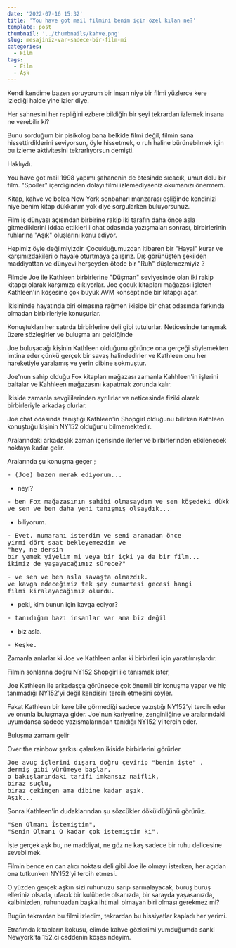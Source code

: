 ```yaml
---
date: '2022-07-16 15:32'
title: 'You have got mail filmini benim için özel kılan ne?'
template: post
thumbnail: '../thumbnails/kahve.png'
slug: mesajiniz-var-sadece-bir-film-mi
categories:
  - Film
tags:
  - Film
  - Aşk
---
```




Kendi kendime bazen soruyorum bir insan niye bir filmi yüzlerce kere izlediği halde yine izler diye.

Her sahnesini her repliğini ezbere bildiğin bir şeyi tekrardan izlemek insana ne verebilir ki?

Bunu sorduğum bir pisikolog bana belkide filmi değil, filmin sana hissettirdiklerini seviyorsun, öyle hissetmek, o ruh haline bürünebilmek için bu izleme aktivitesini tekrarlıyorsun demişti.

Haklıydı.


You have got mail 1998 yapımı şahanenin de ötesinde sıcacık, umut dolu bir film. "Spoiler" içerdiğinden dolayı filmi izlemediyseniz okumanızı önermem.


Kitap, kahve ve bolca New York sonbaharı manzarası eşliğinde kendinizi niye benim kitap dükkanım yok diye sorgularken buluyorsunuz.

Film iş dünyası açısından birbirine rakip iki tarafın daha önce asla gitmediklerini iddaa ettikleri i chat odasında yazışmaları sonrası,
birbirlerinin ruhlarına "Aşık" oluşlarını konu ediyor.

Hepimiz öyle değilmiyizdir. Çocukluğumuzdan itibaren bir "Hayal" kurar ve karşımızdakileri o hayale oturtmaya çalışırız.
Dış görünüşten şekilden maddiyattan ve dünyevi herşeyden ötede bir "Ruh" düşlemezmiyiz ?

Filmde Joe ile Kathleen birbirlerine "Düşman" seviyesinde olan iki rakip kitapçı olarak karşımıza çıkıyorlar.
Joe çocuk kitapları mağazası işleten Kathleen'in köşesine çok büyük AVM konseptinde bir kitapçı açar.

İkisininde hayatında biri olmasına rağmen ikiside bir chat odasında farkında olmadan birbirleriyle konuşurlar.

Konuştukları her satırda birbirlerine deli gibi tutulurlar. Neticesinde tanışmak üzere sözleşirler ve buluşma anı geldiğinde 

Joe buluşacağı kişinin Kathleen olduğunu görünce ona gerçeği söylemekten imtina eder çünkü gerçek bir savaş halindedirler ve Kathleen onu her hareketiyle yaralamış ve yerin dibine sokmuştur.

Joe'nun sahip olduğu Fox kitapları mağazası zamanla Kahhleen'in işlerini baltalar ve Kahhleen mağazasını kapatmak zorunda kalır.

İkiside zamanla sevgililerinden ayrılırlar ve neticesinde fiziki olarak birbirleriyle arkadaş olurlar.

Joe chat odasında tanıştığı Kathleen'in Shopgirl olduğunu bilirken Kathleen konuştuğu kişinin NY152 olduğunu bilmemektedir.

Aralarındaki arkadaşlık zaman içerisinde ilerler ve birbirlerinden etkilenecek noktaya kadar gelir.

Aralarında şu konuşma geçer ;

<pre>- (Joe) bazen merak ediyorum...</pre>
+ neyi?
<pre>- ben Fox mağazasının sahibi olmasaydım ve sen köşedeki dükkan'ın sahibi olmasaydın
ve sen ve ben daha yeni tanışmış olsaydık...</pre>
+ biliyorum.

<pre>
- Evet. numaranı isterdim ve seni aramadan önce 
yirmi dört saat bekleyemezdim ve 
"hey, ne dersin 
bir yemek yiyelim mi veya bir içki ya da bir film... 
ikimiz de yaşayacağımız sürece?"
</pre>

<pre>- ve sen ve ben asla savaşta olmazdık. 
ve kavga edeceğimiz tek şey cumartesi gecesi hangi
filmi kiralayacağımız olurdu.</pre>

+ peki, kim bunun için kavga ediyor?
<pre>- tanıdığım bazı insanlar var ama biz değil</pre>
+ biz asla.
<pre>- Keşke.</pre>


Zamanla anlarlar ki Joe ve Kathleen anlar ki birbirleri için yaratılmışlardır. 

Filmin sonlarına doğru NY152 Shopgirl ile tanışmak ister,

Joe Kathleen ile arkadaşça görünsede çok önemli bir konuşma yapar ve hiç tanımadığı NY152'yi değil kendisini tercih etmesini söyler.

Fakat Kathleen bir kere bile görmediği sadece yazıştığı NY152'yi tercih eder ve onunla buluşmaya gider.
Joe'nun kariyerine, zenginliğine ve aralarındaki uyumdansa sadece yazışmalarından tanıdığı NY152'yi tercih eder.

Buluşma zamanı gelir

Over the rainbow şarkısı çalarken ikiside birbirlerini görürler.

<pre>
Joe avuç içlerini dışarı doğru çevirip "benim işte" ,
dermiş gibi yürümeye başlar, 
o bakışlarındaki tarifi imkansız naiflik,
biraz suçlu,
biraz çekingen ama dibine kadar aşık. 
Aşık... 
</pre>

Sonra Kathleen'in dudaklarından şu sözcükler döküldüğünü görürüz. 

<pre>
"Sen Olmanı İstemiştim", 
"Senin Olmanı O kadar çok istemiştim ki".
</pre>

İşte gerçek aşk bu, 
ne maddiyat, ne göz ne kaş sadece bir ruhu delicesine sevebilmek.

Filmin bence en can alıcı noktası deli gibi Joe ile olmayı isterken, 
her açıdan ona tutkunken NY152'yi tercih etmesi.

O yüzden gerçek aşkın sizi ruhunuzu sarıp sarmalayacak, buruş buruş elleriniz olsada, ufacık bir kulübede olsanızda, bir sarayda yaşasanızda,
kalbinizden, ruhunuzdan başka ihtimali olmayan biri olması gerekmez mi?

Bugün tekrardan bu filmi izledim, tekrardan bu hissiyatlar kapladı her yerimi. 

Etrafımda kitapların kokusu, elimde kahve gözlerimi yumduğumda sanki Newyork'ta 152.ci caddenin köşesindeyim.
